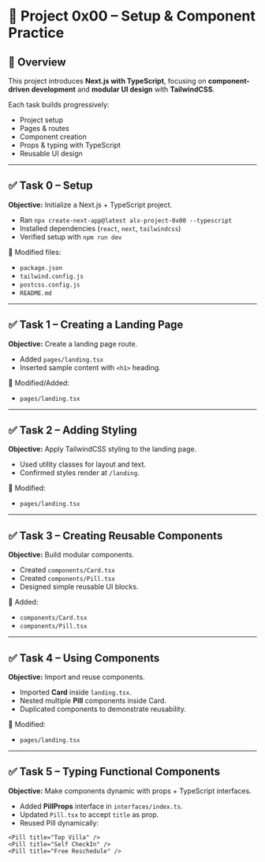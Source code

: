 # 📘 Project 0x00 – Setup & Component Practice

## 🎯 Overview
This project introduces **Next.js with TypeScript**, focusing on **component-driven development** and **modular UI design** with **TailwindCSS**.  

Each task builds progressively:
- Project setup
- Pages & routes
- Component creation
- Props & typing with TypeScript
- Reusable UI design

---

## ✅ Task 0 – Setup
**Objective:** Initialize a Next.js + TypeScript project.

- Ran `npx create-next-app@latest alx-project-0x00 --typescript`
- Installed dependencies (`react`, `next`, `tailwindcss`)
- Verified setup with `npm run dev`

📂 Modified files:
- `package.json`
- `tailwind.config.js`
- `postcss.config.js`
- `README.md`

---

## ✅ Task 1 – Creating a Landing Page
**Objective:** Create a landing page route.

- Added `pages/landing.tsx`  
- Inserted sample content with `<h1>` heading.  

📂 Modified/Added:
- `pages/landing.tsx`

---

## ✅ Task 2 – Adding Styling
**Objective:** Apply TailwindCSS styling to the landing page.

- Used utility classes for layout and text.
- Confirmed styles render at `/landing`.

📂 Modified:
- `pages/landing.tsx`

---

## ✅ Task 3 – Creating Reusable Components
**Objective:** Build modular components.

- Created `components/Card.tsx`  
- Created `components/Pill.tsx`  
- Designed simple reusable UI blocks.  

📂 Added:
- `components/Card.tsx`
- `components/Pill.tsx`

---

## ✅ Task 4 – Using Components
**Objective:** Import and reuse components.  

- Imported **Card** inside `landing.tsx`.  
- Nested multiple **Pill** components inside Card.  
- Duplicated components to demonstrate reusability.

📂 Modified:
- `pages/landing.tsx`

---

## ✅ Task 5 – Typing Functional Components
**Objective:** Make components dynamic with props + TypeScript interfaces.  

- Added **PillProps** interface in `interfaces/index.ts`.  
- Updated `Pill.tsx` to accept `title` as prop.  
- Reused Pill dynamically:  

```tsx
<Pill title="Top Villa" />
<Pill title="Self CheckIn" />
<Pill title="Free Reschedule" />



